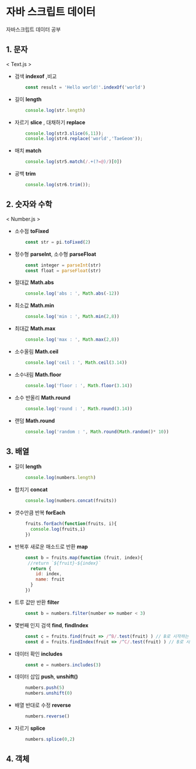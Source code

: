 # 자바 스크립트 데이터

자바스크립트 데이터 공부


## 1. 문자
< Text.js >

- 검색 **indexof** ,비교  
	```javascript
		const result = 'Hello world!'.indexOf('world')
	``` 
- 길이 **length**      
	```javascript
		console.log(str.length)
	``` 
- 자르기 **slice** , 대채하기 **replace** 
	```javascript
		console.log(str3.slice(6,11));
		console.log(str4.replace('world','TaeGeom'));
	``` 	
- 매치 **match**  
	```javascript
		console.log(str5.match(/.+(?=@)/)[0])
	``` 
- 공백 **trim**  
	```javascript
		console.log(str6.trim());
	``` 

## 2. 숫자와 수학
< Number.js >

- 소수점 **toFixed**
	```javascript
		const str = pi.toFixed(2)
	``` 
- 정수형 **parseInt**, 소수형 **parseFloat**
	```javascript
		const integer = parseInt(str)
		const float = parseFloat(str)
	``` 
- 절대값 **Math.abs**
	```javascript
		console.log('abs : ', Math.abs(-12))
	``` 
- 최소값 **Math.min**
	```javascript
		console.log('min : ', Math.min(2,8))
	``` 
- 최대값 **Math.max**
	```javascript
		console.log('max : ', Math.max(2,8))
	``` 
- 소수올림 **Math.ceil**
	```javascript
		console.log('ceil : ', Math.ceil(3.14))
	``` 
- 소수내림 **Math.floor**
	```javascript
		console.log('floor : ', Math.floor(3.14))
	``` 
- 소수 반올리 **Math.round**
	```javascript
		console.log('round : ', Math.round(3.14))
	``` 
- 랜덤	**Math.round**
	```javascript
		console.log('random : ', Math.round(Math.random()* 10))
	``` 
	
## 3. 배열 

- 길이 **length**
	```javascript
		console.log(numbers.length)
	``` 
- 합치기 **concat**
	```javascript
		console.log(numbers.concat(fruits))
	``` 
- 갯수만큼 반복 **forEach**
	```javascript
		fruits.forEach(function(fruits, i){
		  console.log(fruits,i)
		})
	``` 
- 반복후 새로운 매소드로 반환 **map**
	```javascript
		const b = fruits.map(function (fruit, index){
 		 //return `${fruit}-${index}`
		  return {
		    id: index,
		    name: fruit
		  }
		})
	``` 
- 트루 값만 반환 **filter**
	```javascript
		const b = numbers.filter(number => number < 3)
	``` 
- 몇번째 인지 검색 **find**, **findIndex**
	```javascript
		const c = fruits.find(fruit => /^B/.test(fruit) ) // B로 시작하는 정규식 표현
		const d = fruits.findIndex(fruit => /^C/.test(fruit) ) // B로 시작하는 정규식 표현
	``` 
- 데이터 확인 **includes**
	```javascript
		const e = numbers.includes(3)
	``` 
- 데이터 삽입 **push**, **unshift()**
	```javascript
		numbers.push(5)
		numbers.unshift(0)
	``` 
- 배열 반대로 수정 **reverse**
	```javascript
		numbers.reverse()
	``` 
- 자르기 **splice**
	```javascript
		numbers.splice(0,2)
	``` 

## 4. 객체
